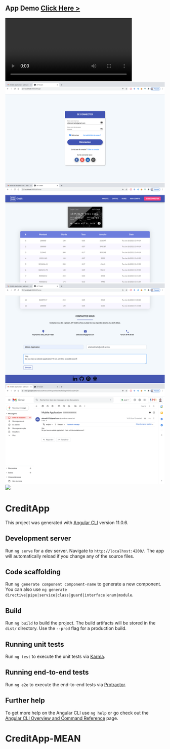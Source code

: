 ## App Demo [Click Here >](https://ait-credit.herokuapp.com)

<video width="400" controls>
  <source src="ScreenShot/Demo.mp4" type="video/mp4">
</video>


<img src="ScreenShot/1.png"/>
<img src="ScreenShot/3.png"/>
<img src="ScreenShot/5.png"/>
<img src="ScreenShot/6.png"/>
<img src="ScreenShot/7.png"/>

# CreditApp

This project was generated with [Angular CLI](https://github.com/angular/angular-cli) version 11.0.6.

## Development server

Run `ng serve` for a dev server. Navigate to `http://localhost:4200/`. The app will automatically reload if you change any of the source files.

## Code scaffolding

Run `ng generate component component-name` to generate a new component. You can also use `ng generate directive|pipe|service|class|guard|interface|enum|module`.

## Build

Run `ng build` to build the project. The build artifacts will be stored in the `dist/` directory. Use the `--prod` flag for a production build.

## Running unit tests

Run `ng test` to execute the unit tests via [Karma](https://karma-runner.github.io).

## Running end-to-end tests

Run `ng e2e` to execute the end-to-end tests via [Protractor](http://www.protractortest.org/).

## Further help

To get more help on the Angular CLI use `ng help` or go check out the [Angular CLI Overview and Command Reference](https://angular.io/cli) page.
# CreditApp-MEAN
